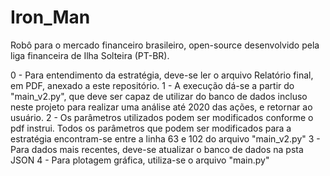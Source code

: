 # Iron_Man
Robô para o mercado financeiro brasileiro, open-source desenvolvido pela liga financeira de Ilha Solteira (PT-BR).

0 - Para entendimento da estratégia, deve-se ler o arquivo Relatório final, em PDF, anexado a este repositório.
1 - A execução dá-se a partir do "main_v2.py", que deve ser capaz de utilizar do banco de dados incluso neste projeto para realizar uma análise até 2020 das ações, e retornar ao usuário.
2 - Os parâmetros utilizados podem ser modificados conforme o pdf instrui. Todos os parâmetros que podem ser modificados para a estratégia encontram-se entre a linha 63 e 102 do arquivo "main_v2.py"
3 - Para dados mais recentes, deve-se atualizar o banco de dados na psta JSON
4 - Para plotagem gráfica, utiliza-se o arquivo "main.py"
